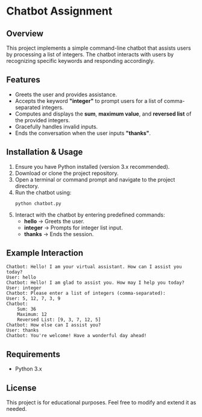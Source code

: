 # Chatbot Assignment

## Overview
This project implements a simple command-line chatbot that assists users by processing a list of integers. The chatbot interacts with users by recognizing specific keywords and responding accordingly.

## Features
- Greets the user and provides assistance.
- Accepts the keyword **"integer"** to prompt users for a list of comma-separated integers.
- Computes and displays the **sum**, **maximum value**, and **reversed list** of the provided integers.
- Gracefully handles invalid inputs.
- Ends the conversation when the user inputs **"thanks"**.

## Installation & Usage
1. Ensure you have Python installed (version 3.x recommended).
2. Download or clone the project repository.
3. Open a terminal or command prompt and navigate to the project directory.
4. Run the chatbot using:
   ```
   python chatbot.py
   ```
5. Interact with the chatbot by entering predefined commands:
   - **hello** → Greets the user.
   - **integer** → Prompts for integer list input.
   - **thanks** → Ends the session.

## Example Interaction
```
Chatbot: Hello! I am your virtual assistant. How can I assist you today?
User: hello
Chatbot: Hello! I am glad to assist you. How may I help you today?
User: integer
Chatbot: Please enter a list of integers (comma-separated):
User: 5, 12, 7, 3, 9
Chatbot:
    Sum: 36
    Maximum: 12
    Reversed List: [9, 3, 7, 12, 5]
Chatbot: How else can I assist you?
User: thanks
Chatbot: You're welcome! Have a wonderful day ahead!
```

## Requirements
- Python 3.x

## License
This project is for educational purposes. Feel free to modify and extend it as needed.
